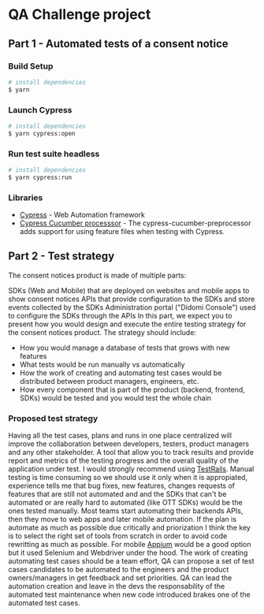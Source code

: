 # QA Challenge project

## Part 1 - Automated tests of a consent notice
### Build Setup

```bash
# install dependencies
$ yarn
```
### Launch Cypress 
```bash
# install dependencies
$ yarn cypress:open
```
### Run test suite headless

```bash
# install dependencies
$ yarn cypress:run
```

### Libraries

- [Cypress](https://github.com/cypress-io/cypress) - Web Automation framework
- [Cypress Cucumber processsor](https://github.com/TheBrainFamily/cypress-cucumber-preprocessor) - The cypress-cucumber-preprocessor adds support for using feature files when testing with Cypress. 



## Part 2 - Test strategy
The consent notices product is made of multiple parts:

SDKs (Web and Mobile) that are deployed on websites and mobile apps to show consent notices
APIs that provide configuration to the SDKs and store events collected by the SDKs
Administration portal ("Didomi Console") used to configure the SDKs through the APIs
In this part, we expect you to present how you would design and execute the entire testing strategy for the consent notices product. The strategy should include:

* How you would manage a database of tests that grows with new features
* What tests would be run manually vs automatically
* How the work of creating and automating test cases would be distributed between product managers, engineers, etc.
* How every component that is part of the product (backend, frontend, SDKs) would be tested and you would test the whole chain


### Proposed test strategy
Having all the test cases, plans and runs in one place centralized will improve the collaboration between developers, testers, product managers and any other stakeholder. A tool that allow you to track results and provide report and metrics of the testing progress and the overall quality of the application under test. I would strongly recommend using [TestRails](https://www.gurock.com/testrail/).
Manual testing is time consuming so we should use it only when it is appropiated, experience tells me that bug fixes, new features, changes requests of features that are still not automated and and the SDKs that can't be automated or are really hard to automated (like OTT SDKs) would be the ones tested manually. Most teams start automating their backends APIs, then they move to web apps and later mobile automation. If the plan is automate as much as possible due critically and priorization I think the key is to select the right set of tools from scratch in order to avoid code rewritting as much as possible. For mobile [Appium](https://appium.io/) would be a good option but it used Selenium and Webdriver under the hood.
The work of creating automating test cases should be a team effort, QA can propose a set of test cases candidates to be automated to the engineers and the product owners/managers in get feedback and set priorities. QA can lead the automation creation and leave in the devs the responsability of the automated test maintenance when new code introduced brakes one of the automated test cases.